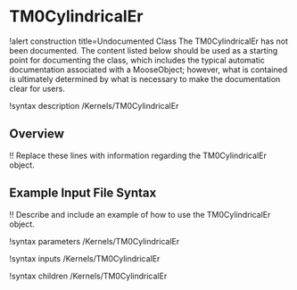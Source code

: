 # TM0CylindricalEr

!alert construction title=Undocumented Class
The TM0CylindricalEr has not been documented. The content listed below should be used as a starting point for
documenting the class, which includes the typical automatic documentation associated with a
MooseObject; however, what is contained is ultimately determined by what is necessary to make the
documentation clear for users.

!syntax description /Kernels/TM0CylindricalEr

## Overview

!! Replace these lines with information regarding the TM0CylindricalEr object.

## Example Input File Syntax

!! Describe and include an example of how to use the TM0CylindricalEr object.

!syntax parameters /Kernels/TM0CylindricalEr

!syntax inputs /Kernels/TM0CylindricalEr

!syntax children /Kernels/TM0CylindricalEr
